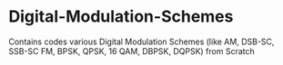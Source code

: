 # Digital-Modulation-Schemes
Contains codes various Digital Modulation Schemes (like AM, DSB-SC, SSB-SC FM, BPSK, QPSK, 16 QAM, DBPSK, DQPSK) from Scratch
